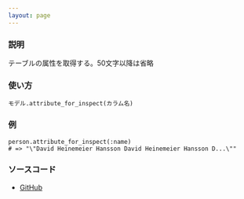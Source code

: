 ```yaml
---
layout: page
---
```

### 説明
テーブルの属性を取得する。50文字以降は省略

### 使い方
    モデル.attribute_for_inspect(カラム名)

### 例
    person.attribute_for_inspect(:name)
    # => "\"David Heinemeier Hansson David Heinemeier Hansson D...\""

### ソースコード
* [GitHub](https://github.com/rails/rails/blob/08576b94ad4f19dfc368619d7751e211d23dcad8/activerecord/lib/active_record/attribute_methods.rb#L304)